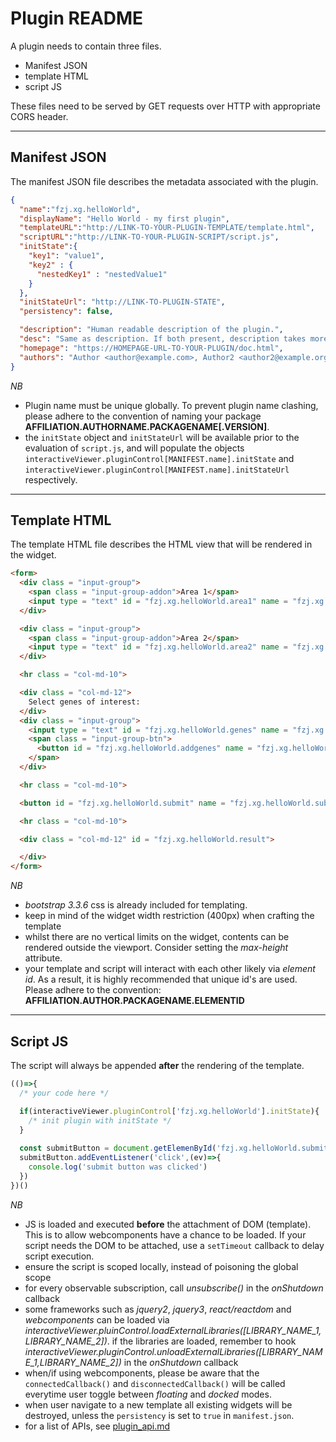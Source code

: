 # Plugin README

A plugin needs to contain three files. 
- Manifest JSON
- template HTML
- script JS


These files need to be served by GET requests over HTTP with appropriate CORS header. 

---

## Manifest JSON

The manifest JSON file describes the metadata associated with the plugin. 

```json
{
  "name":"fzj.xg.helloWorld",
  "displayName": "Hello World - my first plugin",
  "templateURL":"http://LINK-TO-YOUR-PLUGIN-TEMPLATE/template.html",
  "scriptURL":"http://LINK-TO-YOUR-PLUGIN-SCRIPT/script.js",
  "initState":{
    "key1": "value1",
    "key2" : {
      "nestedKey1" : "nestedValue1"
    }
  },
  "initStateUrl": "http://LINK-TO-PLUGIN-STATE",
  "persistency": false,

  "description": "Human readable description of the plugin.",
  "desc": "Same as description. If both present, description takes more priority.",
  "homepage": "https://HOMEPAGE-URL-TO-YOUR-PLUGIN/doc.html",
  "authors": "Author <author@example.com>, Author2 <author2@example.org>"
}
```
*NB* 
- Plugin name must be unique globally. To prevent plugin name clashing, please adhere to the convention of naming your package **AFFILIATION.AUTHORNAME.PACKAGENAME\[.VERSION\]**. 
- the `initState` object and `initStateUrl` will be available prior to the evaluation of `script.js`, and will populate the objects `interactiveViewer.pluginControl[MANIFEST.name].initState` and `interactiveViewer.pluginControl[MANIFEST.name].initStateUrl` respectively. 

---

## Template HTML

The template HTML file describes the HTML view that will be rendered in the widget.


```html
<form>
  <div class = "input-group">
    <span class = "input-group-addon">Area 1</span>
    <input type = "text" id = "fzj.xg.helloWorld.area1" name = "fzj.xg.helloWorld.area1" class = "form-control" placeholder="Select a region" value = "">
  </div>

  <div class = "input-group">
    <span class = "input-group-addon">Area 2</span>
    <input type = "text" id = "fzj.xg.helloWorld.area2" name = "fzj.xg.helloWorld.area2" class = "form-control" placeholder="Select a region" value = "">
  </div>

  <hr class = "col-md-10">

  <div class = "col-md-12">
    Select genes of interest:
  </div>
  <div class = "input-group">
    <input type = "text" id = "fzj.xg.helloWorld.genes" name = "fzj.xg.helloWorld.genes" class = "form-control" placeholder = "Genes of interest ...">
    <span class = "input-group-btn">
      <button id = "fzj.xg.helloWorld.addgenes" name = "fzj.xg.helloWorld.addgenes" class = "btn btn-default" type = "button">Add</button>
    </span>
  </div>

  <hr class = "col-md-10">

  <button id = "fzj.xg.helloWorld.submit" name = "fzj.xg.helloWorld.submit" type = "button" class = "btn btn-default btn-block">Submit</button>

  <hr class = "col-md-10">

  <div class = "col-md-12" id = "fzj.xg.helloWorld.result">

  </div>
</form>
```

*NB*
- *bootstrap 3.3.6* css is already included for templating.
- keep in mind of the widget width restriction (400px) when crafting the template
- whilst there are no vertical limits on the widget, contents can be rendered outside the viewport. Consider setting the *max-height* attribute.
- your template and script will interact with each other likely via *element id*. As a result, it is highly recommended that unique id's are used. Please adhere to the convention: **AFFILIATION.AUTHOR.PACKAGENAME.ELEMENTID** 

---

## Script JS

The script will always be appended **after** the rendering of the template. 

```javascript
(()=>{
  /* your code here */

  if(interactiveViewer.pluginControl['fzj.xg.helloWorld'].initState){
    /* init plugin with initState */
  }
  
  const submitButton = document.getElemenById('fzj.xg.helloWorld.submit')
  submitButton.addEventListener('click',(ev)=>{
    console.log('submit button was clicked')
  })
})()
```
*NB*
- JS is loaded and executed **before** the attachment of DOM (template). This is to allow webcomponents have a chance to be loaded. If your script needs the DOM to be attached, use a `setTimeout` callback to delay script execution.
- ensure the script is scoped locally, instead of poisoning the global scope
- for every observable subscription, call *unsubscribe()* in the *onShutdown* callback
- some frameworks such as *jquery2*, *jquery3*, *react/reactdom* and *webcomponents* can be loaded via *interactiveViewer.pluinControl.loadExternalLibraries([LIBRARY_NAME_1, LIBRARY_NAME_2])*. if the libraries are loaded, remember to hook *interactiveViewer.pluginControl.unloadExternalLibraries([LIBRARY_NAME_1,LIBRARY_NAME_2])* in the *onShutdown* callback
- when/if using webcomponents, please be aware that the `connectedCallback()` and `disconnectedCallback()` will be called everytime user toggle between *floating* and *docked* modes. 
- when user navigate to a new template all existing widgets will be destroyed, unless the `persistency` is set to `true` in `manifest.json`.
- for a list of APIs, see [plugin_api.md](plugin_api.md)

